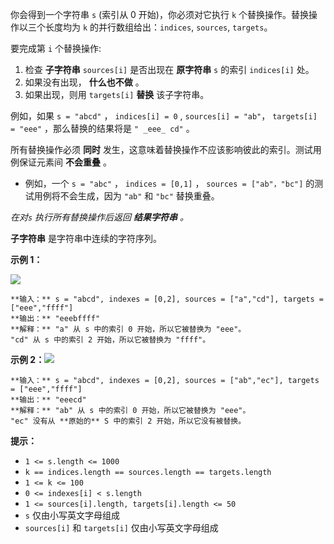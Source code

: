 你会得到一个字符串 `s` (索引从 0 开始)，你必须对它执行 `k` 个替换操作。替换操作以三个长度均为 `k` 的并行数组给出：`indices`,
`sources`,  `targets`。

要完成第 `i` 个替换操作:

  1. 检查 **子字符串**  `sources[i]` 是否出现在 **原字符串** `s` 的索引 `indices[i]` 处。
  2. 如果没有出现，  **什么也不做**  。
  3. 如果出现，则用 `targets[i]`  **替换**  该子字符串。

例如，如果 `s = "abcd"` ， `indices[i] = 0` , `sources[i] = "ab"`， `targets[i] =
"eee"` ，那么替换的结果将是 `" _eee_ cd"` 。

所有替换操作必须 **同时** 发生，这意味着替换操作不应该影响彼此的索引。测试用例保证元素间 **不会重叠** 。

  * 例如，一个 `s = "abc"` ，  `indices = [0,1]` ， `sources = ["ab"，"bc"]` 的测试用例将不会生成，因为 `"ab"` 和 `"bc"` 替换重叠。

_在对`s` 执行所有替换操作后返回 **结果字符串** 。_

**子字符串** 是字符串中连续的字符序列。



**示例 1：**

![](https://assets.leetcode.com/uploads/2021/06/12/833-ex1.png)

    
    
    **输入：** s = "abcd", indexes = [0,2], sources = ["a","cd"], targets = ["eee","ffff"]
    **输出：** "eeebffff"
    **解释：** "a" 从 s 中的索引 0 开始，所以它被替换为 "eee"。
    "cd" 从 s 中的索引 2 开始，所以它被替换为 "ffff"。
    

**示例 2：**![](https://assets.leetcode.com/uploads/2021/06/12/833-ex2-1.png)

    
    
    **输入：** s = "abcd", indexes = [0,2], sources = ["ab","ec"], targets = ["eee","ffff"]
    **输出：** "eeecd"
    **解释：** "ab" 从 s 中的索引 0 开始，所以它被替换为 "eee"。
    "ec" 没有从 **原始的** S 中的索引 2 开始，所以它没有被替换。
    



**提示：**

  * `1 <= s.length <= 1000`
  * `k == indices.length == sources.length == targets.length`
  * `1 <= k <= 100`
  * `0 <= indexes[i] < s.length`
  * `1 <= sources[i].length, targets[i].length <= 50`
  * `s` 仅由小写英文字母组成
  * `sources[i]` 和 `targets[i]` 仅由小写英文字母组成


